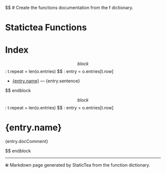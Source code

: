 $$ # Create the functions documentation from the f dictionary.
# Statictea Functions

# Index

$$ block
$$ : t.repeat = len(o.entries)
$$ : entry = o.entries[t.row]
* [{entry.name}](#{entry.anchorName}) &mdash; {entry.sentence}

$$ endblock

$$ block
$$ : t.repeat = len(o.entries)
$$ : entry = o.entries[t.row]
# {entry.name}

{entry.docComment}

$$ endblock

---

⦿ Markdown page generated by StaticTea from the function dictionary.
